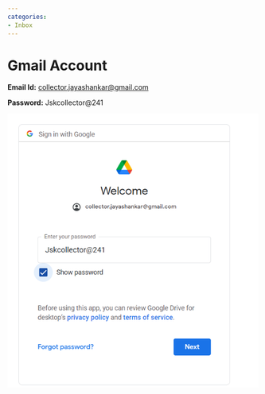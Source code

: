 ```yaml
---
categories:
- Inbox
---
```

# Gmail Account

**Email Id:** [collector.jayashankar@gmail.com](mailto:collector.jayashankar@gmail.com)

**Password:** Jskcollector@241

![](../files/caa9dd82-fcb5-4b62-bd9a-2cbdbd468b04.png)